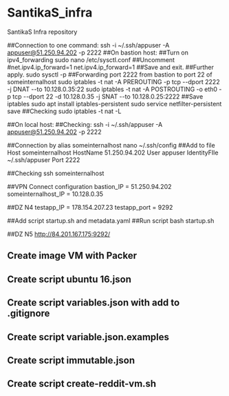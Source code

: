 # SantikaS_infra
SantikaS Infra repository

##Connection to one command: ssh -i ~/.ssh/appuser -A appuser@51.250.94.202 -p 2222
##On bastion host:
##Turn on ipv4_forwarding
sudo nano /etc/sysctl.conf
##Uncomment #net.ipv4.ip_forward=1
net.ipv4.ip_forward=1
##Save and exit.
##Further apply.
sudo sysctl -p
##Forwarding port 2222 from bastion to port 22 of someinternalhost
sudo iptables -t nat -A PREROUTING -p tcp --dport 2222 -j DNAT --to 10.128.0.35:22
sudo iptables -t nat -A POSTROUTING -o eth0 -p tcp --dport 22 -d 10.128.0.35 -j SNAT --to 10.128.0.25:2222
##Save iptables
sudo apt install iptables-persistent
sudo service netfilter-persistent save
##Checking
sudo iptables -t nat -L

##On local host:
##Checking:
ssh -i ~/.ssh/appuser -A appuser@51.250.94.202 -p 2222

##Connection by alias someinternalhost
nano ~/.ssh/config
##Add to file
Host someinternalhost
    HostName 51.250.94.202
    User appuser
    IdentityFIle ~/.ssh/appuser
    Port 2222

##Checking
ssh someinternalhost


##VPN Connect configuration
bastion_IP = 51.250.94.202
someinternalhost_IP = 10.128.0.35

##DZ N4
testapp_IP = 178.154.207.23
testapp_port = 9292

##Add script startup.sh and metadata.yaml
##Run script
bash startup.sh


##DZ N5
http://84.201.167.175:9292/
## Create image VM with Packer
## Create script ubuntu 16.json
## Create script variables.json with add to .gitignore
## Create script variable.json.examples
## Create script immutable.json
## Create script create-reddit-vm.sh
